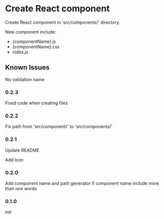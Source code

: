 # Create React component

Create React component in 'src/components/' directory.

New component include:
- {componentName}.js
- {componentName}.css
- index.js

## Known Issues

No validation name

### 0.2.3

Fixed code when creating files

### 0.2.2

Fix path from 'src/component/' to 'src/components/'

### 0.2.1

Update README

Add Icon

### 0.2.0

Add component name and path generator if component name include more than one words

### 0.1.0

Init
